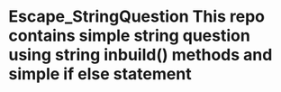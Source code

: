 # Escape_StringQuestion This repo contains simple string question using string inbuild() methods and simple if else statement
